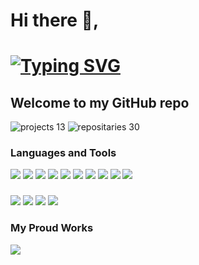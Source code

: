 # Hi there 👋,
# <a href="https://git.io/typing-svg"><img src="https://readme-typing-svg.demolab.com?font=Fira+Code&pause=1000&width=435&lines=This+is+Sandeep+Pal+." alt="Typing SVG" /></a>
## Welcome to my GitHub repo

![projects 13](https://img.shields.io/badge/projects-20-green)
![repositaries 30](https://img.shields.io/badge/repositories-30-green)

### Languages and Tools


![](https://img.shields.io/badge/HTML5-green?logo=html5)
![](https://img.shields.io/badge/CSS3-blue?logo=CSS3)
![](https://img.shields.io/badge/JavaScript-yellow?logo=javascript)
![](https://img.shields.io/badge/PHP-red?logo=php)
![](https://img.shields.io/badge/Bootstrap-orange?logo=bootstrap)
![](https://img.shields.io/badge/JQuery-pink?logo=jquery)
![](https://img.shields.io/badge/Laravel-purple?logo=laravel)
![](https://img.shields.io/badge/CodeIgniter-green?logo=codeigniter)
![](https://img.shields.io/badge/MySQL-brown?logo=mysql)
![](https://img.shields.io/badge/PostgreSQL-lightgreen?logo=postgresql)

### 

![](https://img.shields.io/badge/Git-skyblue?logo=git)
![](https://img.shields.io/badge/GitHub-green?logo=github)
![](https://img.shields.io/badge/GitLab-blue?logo=gitLab)
![](https://img.shields.io/badge/Heroku-orange?logo=heroku)

### My Proud Works 

![](https://img.shields.io/badge/NMVC-green)










